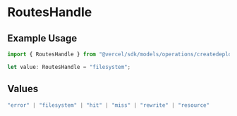 # RoutesHandle

## Example Usage

```typescript
import { RoutesHandle } from "@vercel/sdk/models/operations/createdeployment.js";

let value: RoutesHandle = "filesystem";
```

## Values

```typescript
"error" | "filesystem" | "hit" | "miss" | "rewrite" | "resource"
```
